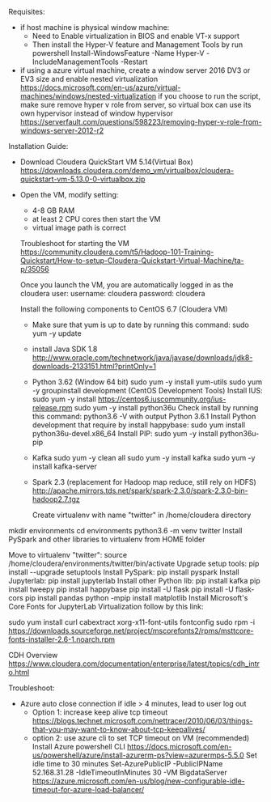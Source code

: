 Requisites:
- if host machine is physical window machine:
    + Need to Enable virtualization in BIOS and enable VT-x support
    + Then install the Hyper-V feature and Management Tools by run powershell
	  Install-WindowsFeature -Name Hyper-V -IncludeManagementTools -Restart
- if using a azure virtual machine, create a window server 2016 DV3 or EV3 size and enable nested virtualization
    https://docs.microsoft.com/en-us/azure/virtual-machines/windows/nested-virtualization
	if you choose to run the script, make sure remove hyper v role from server, so virtual box can use its own hypervisor instead of window hypervisor
	https://serverfault.com/questions/598223/removing-hyper-v-role-from-windows-server-2012-r2

Installation Guide:
- Download Cloudera QuickStart VM 5.14(Virtual Box)
  https://downloads.cloudera.com/demo_vm/virtualbox/cloudera-quickstart-vm-5.13.0-0-virtualbox.zip
  
- Open the VM, modify setting:
   + 4-8 GB RAM
   + at least 2 CPU cores then start the VM 
   + virtual image path is correct 
   
  Troubleshoot for starting the VM
  https://community.cloudera.com/t5/Hadoop-101-Training-Quickstart/How-to-setup-Cloudera-Quickstart-Virtual-Machine/ta-p/35056
  
  Once you launch the VM, you are automatically logged in as the cloudera user:
	username: cloudera
	password: cloudera
	
  Install the following components to CentOS 6.7 (Cloudera VM)
  + Make sure that yum is up to date by running this command: sudo yum -y update
  + install Java SDK 1.8
    http://www.oracle.com/technetwork/java/javase/downloads/jdk8-downloads-2133151.html?printOnly=1
	
  + Python 3.62 (Window 64 bit)
    sudo yum -y install yum-utils
	sudo yum -y groupinstall development  (CentOS Development Tools)
	Install IUS: sudo yum -y install https://centos6.iuscommunity.org/ius-release.rpm
	sudo yum -y install python36u
	Check install by running this command: python3.6 -V with output Python 3.6.1
	Install Python development that require by install happybase: sudo yum install python36u-devel.x86_64
	Install PIP: sudo yum -y install python36u-pip
	
  + Kafka
    sudo yum -y clean all
	sudo yum -y install kafka
	sudo yum -y install kafka-server

  + Spark 2.3 (replacement for Hadoop map reduce, still rely on HDFS)
    http://apache.mirrors.tds.net/spark/spark-2.3.0/spark-2.3.0-bin-hadoop2.7.tgz

	Create virtualenv with name "twitter" in /home/cloudera directory

mkdir environments
cd environments
python3.6 -m venv twitter
Install PySpark and other libraries to virtualenv from HOME folder

Move to virtualenv "twitter": source /home/cloudera/environments/twitter/bin/activate
Upgrade setup tools: pip install --upgrade setuptools
Install PySpark: pip install pyspark
Install Jupyterlab: pip install jupyterlab
Install other Python lib:
    pip install kafka
    pip install tweepy
    pip install happybase
    pip install -U flask
    pip install -U flask-cors
    pip install pandas
    python -mpip install matplotlib
Install Microsoft's Core Fonts for JupyterLab Virtualization follow by this link:

sudo yum install curl cabextract xorg-x11-font-utils fontconfig
sudo rpm -i https://downloads.sourceforge.net/project/mscorefonts2/rpms/msttcore-fonts-installer-2.6-1.noarch.rpm

CDH Overview
https://www.cloudera.com/documentation/enterprise/latest/topics/cdh_intro.html



Troubleshoot:
   + Azure auto close connection if idle > 4 minutes, lead to user log out
     * Option 1: increase keep alive tcp timeout
	 https://blogs.technet.microsoft.com/nettracer/2010/06/03/things-that-you-may-want-to-know-about-tcp-keepalives/
	 * option 2: use azure cli to set TCP timeout on VM (recommended)
     Install Azure powershell CLI
     https://docs.microsoft.com/en-us/powershell/azure/install-azurerm-ps?view=azurermps-5.5.0
	 Set idle time to 30 minutes
	 Set-AzurePublicIP -PublicIPName 52.168.31.28 -IdleTimeoutInMinutes 30 -VM BigdataServer
	 https://azure.microsoft.com/en-us/blog/new-configurable-idle-timeout-for-azure-load-balancer/

